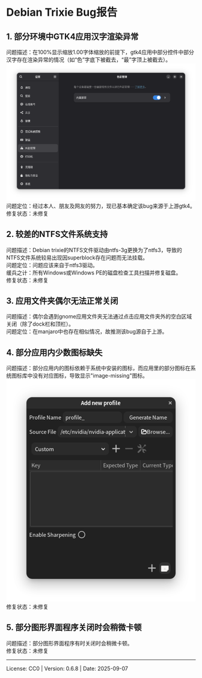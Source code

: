 # Debian Trixie Bug报告

## 1. 部分环境中GTK4应用汉字渲染异常
问题描述：在100%显示缩放1.00字体缩放的前提下，gtk4应用中部分控件中部分汉字存在渲染异常的情况（如“色”字底下被截去，“最”字顶上被截去）。  
![gtk4 text render error image](images/bug-gtk4-text-render-err.png)  
问题定位：经过本人、朋友及网友的努力，现已基本确定该bug来源于上游gtk4。  
修复状态：未修复  

## 2. 较差的NTFS文件系统支持
问题描述：Debian trixie的NTFS文件驱动由ntfs-3g更换为了ntfs3，导致的NTFS文件系统较易出现因superblock存在问题而无法挂载。  
问题定位：问题应该来自于ntfs3驱动。  
缓兵之计：所有Windows或Windows PE的磁盘检查工具扫描并修复磁盘。  
修复状态：未修复  

## 3. 应用文件夹偶尔无法正常关闭
问题描述：偶尔会遇到gnome应用文件夹无法通过点击应用文件夹外的空白区域关闭（除了dock栏和顶栏）。  
问题定位：在manjaro中也存在相似情况，故推测该bug源自于上游。

## 4. 部分应用内少数图标缺失
问题描述：部分应用内的图标依赖于系统中安装的图标，而应用里的部分图标在系统图标库中没有对应图标，导致显示"image-missing"图标。  
![error icon missing](images/bug-icon-missing.png)  
修复状态：未修复

## 5. 部分图形界面程序关闭时会稍微卡顿
问题描述：部分图形界面程序有时关闭时会稍微卡顿。  
修复状态：未修复  

---
License: CC0 | Version: 0.6.8 | Date: 2025-09-07
